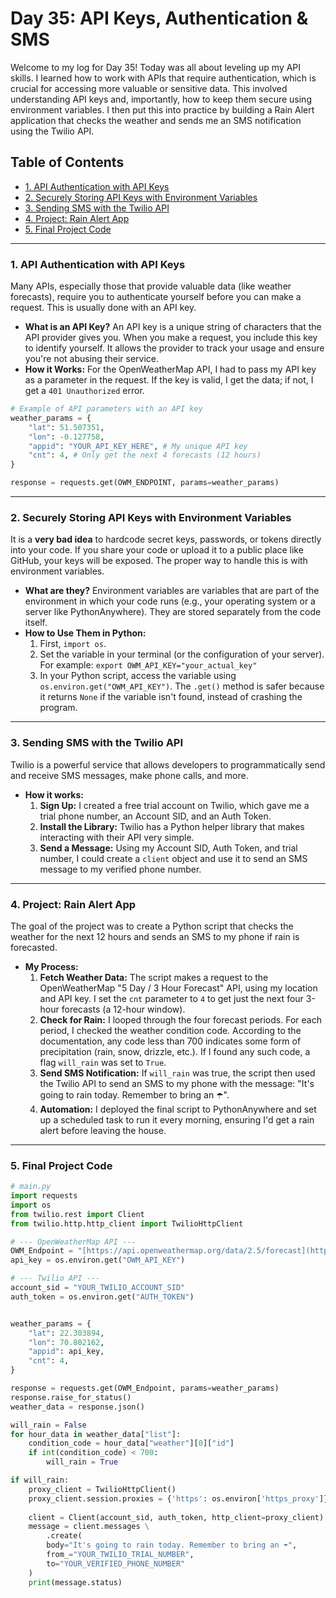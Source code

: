 # Day 35: API Keys, Authentication & SMS

Welcome to my log for Day 35! Today was all about leveling up my API skills. I learned how to work with APIs that require authentication, which is crucial for accessing more valuable or sensitive data. This involved understanding API keys and, importantly, how to keep them secure using environment variables. I then put this into practice by building a Rain Alert application that checks the weather and sends me an SMS notification using the Twilio API.


## Table of Contents
- [1. API Authentication with API Keys](#1-api-authentication-with-api-keys)
- [2. Securely Storing API Keys with Environment Variables](#2-securely-storing-api-keys-with-environment-variables)
- [3. Sending SMS with the Twilio API](#3-sending-sms-with-the-twilio-api)
- [4. Project: Rain Alert App](#4-project-rain-alert-app)
- [5. Final Project Code](#5-final-project-code)

---

### 1. API Authentication with API Keys
Many APIs, especially those that provide valuable data (like weather forecasts), require you to authenticate yourself before you can make a request. This is usually done with an API key.

-   **What is an API Key?** An API key is a unique string of characters that the API provider gives you. When you make a request, you include this key to identify yourself. It allows the provider to track your usage and ensure you're not abusing their service.
-   **How it Works:** For the OpenWeatherMap API, I had to pass my API key as a parameter in the request. If the key is valid, I get the data; if not, I get a `401 Unauthorized` error.

```python
# Example of API parameters with an API key
weather_params = {
    "lat": 51.507351,
    "lon": -0.127758,
    "appid": "YOUR_API_KEY_HERE", # My unique API key
    "cnt": 4, # Only get the next 4 forecasts (12 hours)
}

response = requests.get(OWM_ENDPOINT, params=weather_params)
```

---

### 2. Securely Storing API Keys with Environment Variables
It is a **very bad idea** to hardcode secret keys, passwords, or tokens directly into your code. If you share your code or upload it to a public place like GitHub, your keys will be exposed. The proper way to handle this is with environment variables.

-   **What are they?** Environment variables are variables that are part of the environment in which your code runs (e.g., your operating system or a server like PythonAnywhere). They are stored separately from the code itself.
-   **How to Use Them in Python:**
    1.  First, `import os`.
    2.  Set the variable in your terminal (or the configuration of your server). For example: `export OWM_API_KEY="your_actual_key"`
    3.  In your Python script, access the variable using `os.environ.get("OWM_API_KEY")`. The `.get()` method is safer because it returns `None` if the variable isn't found, instead of crashing the program.

---

### 3. Sending SMS with the Twilio API
Twilio is a powerful service that allows developers to programmatically send and receive SMS messages, make phone calls, and more.

-   **How it works:**
    1.  **Sign Up:** I created a free trial account on Twilio, which gave me a trial phone number, an Account SID, and an Auth Token.
    2.  **Install the Library:** Twilio has a Python helper library that makes interacting with their API very simple.
    3.  **Send a Message:** Using my Account SID, Auth Token, and trial number, I could create a `client` object and use it to send an SMS message to my verified phone number.

---

### 4. Project: Rain Alert App
The goal of the project was to create a Python script that checks the weather for the next 12 hours and sends an SMS to my phone if rain is forecasted.

-   **My Process:**
    1.  **Fetch Weather Data:** The script makes a request to the OpenWeatherMap "5 Day / 3 Hour Forecast" API, using my location and API key. I set the `cnt` parameter to `4` to get just the next four 3-hour forecasts (a 12-hour window).
    2.  **Check for Rain:** I looped through the four forecast periods. For each period, I checked the weather condition code. According to the documentation, any code less than 700 indicates some form of precipitation (rain, snow, drizzle, etc.). If I found any such code, a flag `will_rain` was set to `True`.
    3.  **Send SMS Notification:** If `will_rain` was true, the script then used the Twilio API to send an SMS to my phone with the message: "It's going to rain today. Remember to bring an ☂️".
    4.  **Automation:** I deployed the final script to PythonAnywhere and set up a scheduled task to run it every morning, ensuring I'd get a rain alert before leaving the house.

---

### 5. Final Project Code

```python
# main.py
import requests
import os
from twilio.rest import Client
from twilio.http.http_client import TwilioHttpClient

# --- OpenWeatherMap API ---
OWM_Endpoint = "[https://api.openweathermap.org/data/2.5/forecast](https://api.openweathermap.org/data/2.5/forecast)"
api_key = os.environ.get("OWM_API_KEY")

# --- Twilio API ---
account_sid = "YOUR_TWILIO_ACCOUNT_SID"
auth_token = os.environ.get("AUTH_TOKEN")


weather_params = {
    "lat": 22.303894,
    "lon": 70.802162,
    "appid": api_key,
    "cnt": 4,
}

response = requests.get(OWM_Endpoint, params=weather_params)
response.raise_for_status()
weather_data = response.json()

will_rain = False
for hour_data in weather_data["list"]:
    condition_code = hour_data["weather"][0]["id"]
    if int(condition_code) < 700:
        will_rain = True

if will_rain:
    proxy_client = TwilioHttpClient()
    proxy_client.session.proxies = {'https': os.environ['https_proxy']}
    
    client = Client(account_sid, auth_token, http_client=proxy_client)
    message = client.messages \
        .create(
        body="It's going to rain today. Remember to bring an ☂️",
        from_="YOUR_TWILIO_TRIAL_NUMBER",
        to="YOUR_VERIFIED_PHONE_NUMBER"
    )
    print(message.status)
```
